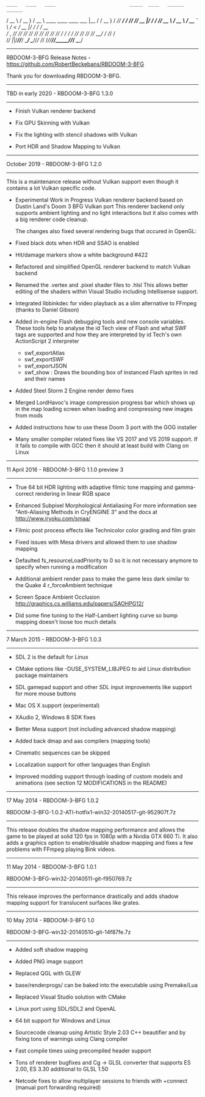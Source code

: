     ____   ____   ____                           _____  ____   ______ ______
   / __ \ / __ ) / __ \ ____   ____   ____ ___  |__  / / __ ) / ____// ____/
  / /_/ // __  |/ / / // __ \ / __ \ / __ `__ \  /_ < / __  |/ /_   / / __  
 / _, _// /_/ // /_/ // /_/ // /_/ // / / / / /___/ // /_/ // __/  / /_/ /  
/_/ |_|/_____//_____/ \____/ \____//_/ /_/ /_//____//_____//_/     \____/   
_________________________________________


RBDOOM-3-BFG Release Notes - https://github.com/RobertBeckebans/RBDOOM-3-BFG

Thank you for downloading RBDOOM-3-BFG.



_______________________________________

TBD in early 2020 - RBDOOM-3-BFG 1.3.0
_______________________________

- Finish Vulkan renderer backend

- Fix GPU Skinning with Vulkan

- Fix the lighting with stencil shadows with Vulkan

- Port HDR and Shadow Mapping to Vulkan



_______________________________________

October 2019 - RBDOOM-3-BFG 1.2.0
_______________________________

This is a maintenance release without Vulkan support even though it contains a lot Vulkan specific code.

- Experimental Work in Progress Vulkan renderer backend based on Dustin Land's Doom 3 BFG Vulkan port
  This renderer backend only supports ambient lighting and no light interactions but it also comes with a big renderer code cleanup.

  The changes also fixed several rendering bugs that occured in OpenGL:
  
- Fixed black dots when HDR and SSAO is enabled

- Hit/damage markers show a white background #422

- Refactored and simplified OpenGL renderer backend to match Vulkan backend

- Renamed the .vertex and .pixel shader files to .hlsl
  This allows better editing of the shaders within Visual Studio including Intellisense support.

- Integrated libbinkdec for video playback as a slim alternative to FFmpeg (thanks to Daniel Gibson)

- Added in-engine Flash debugging tools and new console variables.
  These tools help to analyse the id Tech view of Flash and what SWF tags are supported and how they are interpreted
  by id Tech's own ActionScript 2 interpreter
	- swf_exportAtlas
	- swf_exportSWF
	- swf_exportJSON
	- swf_show : Draws the bounding box of instanced Flash sprites in red and their names

- Added Steel Storm 2 Engine render demo fixes

- Merged LordHavoc's image compression progress bar which shows up in the map loading screen
  when loading and compressing new images from mods
  
- Added instructions how to use these Doom 3 port with the GOG installer

- Many smaller compiler related fixes like VS 2017 and VS 2019 support.
  If it fails to compile with GCC then it should at least build with Clang on Linux


_______________________________________

11 April 2016 - RBDOOM-3-BFG 1.1.0 preview 3
_______________________________

- True 64 bit HDR lighting with adaptive filmic tone mapping and gamma-correct rendering in linear RGB space

- Enhanced Subpixel Morphological Antialiasing
	For more information see "Anti-Aliasing Methods in CryENGINE 3" and the docs at http://www.iryoku.com/smaa/
- Filmic post process effects like Technicolor color grading and film grain

- Fixed issues with Mesa drivers and allowed them to use shadow mapping

- Defaulted fs_resourceLoadPriority to 0 so it is not necessary anymore to specify when running a modification

- Additional ambient render pass to make the game less dark similar to the Quake 4 r_forceAmbient technique

- Screen Space Ambient Occlusion http://graphics.cs.williams.edu/papers/SAOHPG12/

- Did some fine tuning to the Half-Lambert lighting curve so bump mapping doesn't loose too much details


_______________________________________

7 March 2015 - RBDOOM-3-BFG 1.0.3
_______________________________

- SDL 2 is the default for Linux

- CMake options like -DUSE_SYSTEM_LIBJPEG to aid Linux distribution package maintainers

- SDL gamepad support and other SDL input improvements like support for more mouse buttons

- Mac OS X support (experimental)

- XAudio 2, Windows 8 SDK fixes

- Better Mesa support (not including advanced shadow mapping)

- Added back dmap and aas compilers (mapping tools)

- Cinematic sequences can be skipped

- Localization support for other languages than English

- Improved modding support through loading of custom models and animations (see section 12 MODIFICATIONS in the README)



_______________________________________

17 May 2014 - RBDOOM-3-BFG 1.0.2

RBDOOM-3-BFG-1.0.2-ATI-hotfix1-win32-20140517-git-952907f.7z
_______________________________

This release doubles the shadow mapping performance and allows the game to be played at solid 120 fps in 1080p with a Nvidia GTX 660 Ti.
It also adds a graphics option to enable/disable shadow mapping and fixes a few problems with FFmpeg playing Bink videos.



_______________________________________

11 May 2014 - RBDOOM-3-BFG 1.0.1

RBDOOM-3-BFG-win32-20140511-git-f950769.7z
_______________________________

This release improves the performance drastically and adds shadow mapping support for translucent surfaces like grates.


_______________________________________

10 May 2014 - RBDOOM-3-BFG 1.0

RBDOOM-3-BFG-win32-20140510-git-14f87fe.7z
_______________________________

- Added soft shadow mapping

- Added PNG image support

- Replaced QGL with GLEW

- base/renderprogs/ can be baked into the executable using Premake/Lua

- Replaced Visual Studio solution with CMake

- Linux port using SDL/SDL2 and OpenAL

- 64 bit support for Windows and Linux

- Sourcecode cleanup using Artistic Style 2.03 C++ beautifier and by fixing tons of warnings using Clang compiler

- Fast compile times using precompiled header support

- Tons of renderer bugfixes and Cg -> GLSL converter that supports ES 2.00, ES 3.30 additional to GLSL 1.50

- Netcode fixes to allow multiplayer sessions to friends with +connect <ip of friend> (manual port forwarding required)






